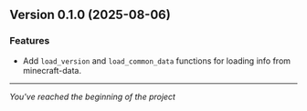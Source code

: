 ## Version 0.1.0 (2025-08-06)

### Features

- Add `load_version` and `load_common_data` functions for loading info from minecraft-data.

---

_You've reached the beginning of the project_

